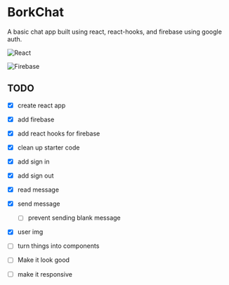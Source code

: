 # BorkChat

A basic chat app built using react, react-hooks, and firebase using google auth.

![React](https://img.shields.io/badge/React-20232A?style=for-the-badge&logo=react&logoColor=61DAFB)

![Firebase](https://img.shields.io/badge/firebase-ffca28?style=for-the-badge&logo=firebase&logoColor=black)


## TODO
- [x] create react app
- [x] add firebase 
- [x] add react hooks for firebase
- [x] clean up starter code
- [x] add sign in 
- [x] add sign out
- [x] read message
- [x] send message
  - [ ] prevent sending blank message
- [x] user img 
- [ ] turn things into components
- [ ] Make it look good
- [ ] make it responsive


